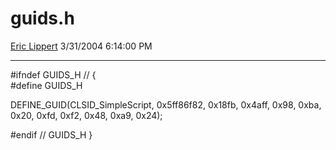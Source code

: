 # guids.h

[Eric Lippert](https://social.msdn.microsoft.com/profile/Eric%20Lippert) 3/31/2004 6:14:00 PM

-----

\#ifndef GUIDS\_H // {  
\#define GUIDS\_H

DEFINE\_GUID(CLSID\_SimpleScript, 0x5ff86f82, 0x18fb, 0x4aff, 0x98, 0xba, 0x20, 0xfd, 0xf2, 0x48, 0xa9, 0x24);

\#endif // GUIDS\_H }

